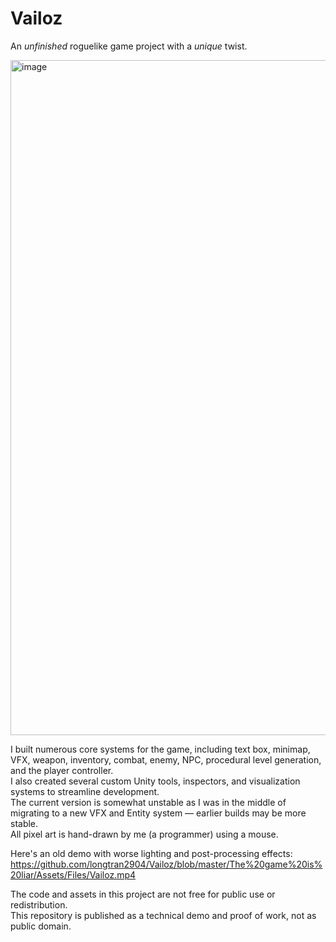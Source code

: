 # Vailoz
An _unfinished_ roguelike game project with a _unique_ twist.

<img width="1920" height="1080" alt="image" src="https://github.com/user-attachments/assets/de5ca275-8111-44e8-ad79-7592c753b424" />

I built numerous core systems for the game, including text box, minimap, VFX, weapon, inventory, combat, enemy, NPC, procedural level generation, and the player controller.\
I also created several custom Unity tools, inspectors, and visualization systems to streamline development.\
The current version is somewhat unstable as I was in the middle of migrating to a new VFX and Entity system — earlier builds may be more stable.\
All pixel art is hand-drawn by me (a programmer) using a mouse.

Here's an old demo with worse lighting and post-processing effects:
https://github.com/longtran2904/Vailoz/blob/master/The%20game%20is%20liar/Assets/Files/Vailoz.mp4

The code and assets in this project are not free for public use or redistribution.\
This repository is published as a technical demo and proof of work, not as public domain.
